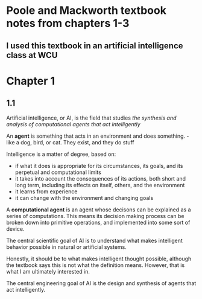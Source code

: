 # Poole and Mackworth textbook notes from chapters 1-3
## I used this textbook in an artificial intelligence class at WCU

# Chapter 1

## 1.1

Artificial intelligence, or AI, is the field that studies *the synthesis and analysis of computational agents that act intelligently*

An **agent** is something that acts in an environment and does something. 
    - like a dog, bird, or cat. They exist, and they do stuff

Intelligence is a matter of degree, based on:
- if what it does is appropriate for its circumstances, its goals, and its perpetual and computational limits
- it takes into account the consequences of its actions, both short and long term, including its effects on itself, others, and the environment
- it learns from experience
- it can change with the environment and changing goals

A **computational agent** is an agent whose decisons can be explained as a series of computations. This means its decision making process can be broken down into primitive operations, and implemented into some sort of device.

The central scientific goal of AI is to understand what makes intelligent behavior possible in natural or artificial systems.

Honestly, it should be to what makes intelligent thought possible, although the textbook says this is not what the definition means. However, that is what I am ultimately interested in.

The central engineering goal of AI is the design and synthesis of agents that act intelligently.


